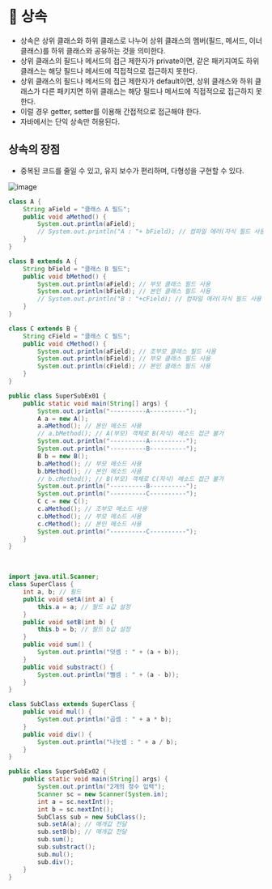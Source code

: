 # 🥕 상속
- 상속은 상위 클래스와 하위 클래스로 나누어 상위 클래스의 멤버(필드, 메서드, 이너 클래스)를 하위 클래스와 공유하는 것을 의미한다.
- 상위 클래스의 필드나 메서드의 접근 제한자가 private이면, 같은 패키지여도 하위 클래스는 해당 필드나 메서드에 직접적으로 접근하지 못한다.
- 상위 클래스의 필드나 메서드의 접근 제한자가 default이면, 상위 클래스와 하위 클래스가 다른 패키지면 하위 클래스는 해당 필드나 메서드에 직접적으로 접근하지 못한다.
- 이럴 경우 getter, setter를 이용해 간접적으로 접근해야 한다.
- 자바에서는 단익 상속만 허용된다.

## 상속의 장점
- 중복된 코드를 줄일 수 있고, 유지 보수가 편리하며, 다형성을 구현할 수 있다.

![image](https://github.com/sengmin14/CS-Study/assets/140876841/683fcc36-e922-45f9-abec-c463004793af)


``` java
class A {
	String aField = "클래스 A 필드";
	public void aMethod() {
		System.out.println(aField);
		// System.out.println("A : "+ bField); // 컴파일 에러(자식 필드 사용 불가)
	}
}

class B extends A {
	String bField = "클래스 B 필드";
	public void bMethod() {
		System.out.println(aField); // 부모 클래스 필드 사용
		System.out.println(bField); // 본인 클래스 필드 사용
		// System.out.println("B : "+cField); // 컴파일 에러(자식 필드 사용 불가)
	}
}

class C extends B {
	String cField = "클래스 C 필드";
	public void cMethod() {
		System.out.println(aField); // 조부모 클래스 필드 사용
		System.out.println(bField); // 부모 클래스 필드 사용
		System.out.println(cField); // 본인 클래스 필드 사용
	}
}

public class SuperSubEx01 {
	public static void main(String[] args) {
		System.out.println("----------A----------");
		A a = new A();
		a.aMethod(); // 본인 메소드 사용
		// a.bMethod(); // A(부모) 객체로 B(자식) 메소드 접근 불가
		System.out.println("----------A----------");
		System.out.println("----------B----------");
		B b = new B();
		b.aMethod(); // 부모 메소드 사용
		b.bMethod(); // 본인 메소드 사용
		// b.cMethod(); // B(부모) 객체로 C(자식) 메소드 접근 불가
		System.out.println("----------B----------");
		System.out.println("----------C----------");
		C c = new C();
		c.aMethod(); // 조부모 메소드 사용
		c.bMethod(); // 부모 메소드 사용
		c.cMethod(); // 본인 메소드 사용
		System.out.println("----------C----------");
	}
}
```
<br>

``` java
import java.util.Scanner;
class SuperClass {
	int a, b; // 필드
	public void setA(int a) {
		this.a = a; // 필드 a값 설정
	}
	public void setB(int b) {
		this.b = b; // 필드 b값 설정
	}
	public void sum() {
		System.out.println("덧셈 : " + (a + b));
	}
	public void substract() {
		System.out.println("뺄셈 : " + (a - b));
	}
}

class SubClass extends SuperClass {
	public void mul() {
		System.out.println("곱셈 : " + a * b);
	}
	public void div() {
		System.out.println("나눗셈 : " + a / b);
	}
}

public class SuperSubEx02 {
	public static void main(String[] args) {
		System.out.println("2개의 정수 입력");
		Scanner sc = new Scanner(System.in);
		int a = sc.nextInt();
		int b = sc.nextInt();
		SubClass sub = new SubClass();
		sub.setA(a); // 매개값 전달
		sub.setB(b); // 매개값 전달
		sub.sum();
		sub.substract();
		sub.mul();
		sub.div();
	}
}
```
